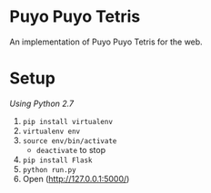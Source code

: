 # Puyo Puyo Tetris

An implementation of Puyo Puyo Tetris for the web.

# Setup

*Using Python 2.7*

1. `pip install virtualenv`
2. `virtualenv env`
3. `source env/bin/activate`
	* `deactivate` to stop
4. `pip install Flask`
5. `python run.py`
6. Open (http://127.0.0.1:5000/)